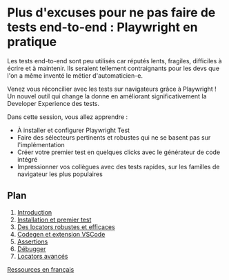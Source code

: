 # Plus d'excuses pour ne pas faire de tests end-to-end : Playwright en pratique
Les tests end-to-end sont peu utilisés car réputés lents, fragiles, difficiles à écrire et à maintenir. Ils seraient tellement contraignants pour les devs que l'on a même inventé le métier d'automaticien-e.

Venez vous réconcilier avec les tests sur navigateurs grâce à Playwright ! Un nouvel outil qui change la donne en améliorant significativement la Developer Experience des tests.

Dans cette session, vous allez apprendre :
- À installer et configurer Playwright Test
- Faire des sélecteurs pertinents et robustes qui ne se basent pas sur l'implémentation
- Créer votre premier test en quelques clicks avec le générateur de code intégré 
- Impressionner vos collègues avec des tests rapides, sur les familles de navigateur les plus populaires

## Plan
1. [Introduction](introduction/README.md)
1. [Installation et premier test](install/README.md)
1. [Des locators robustes et efficaces](locators/README.md)
1. [Codegen et extension VSCode](codegen/README.md)
1. [Assertions](assertions/README.md)
1. [Débugger](débugger/README.md)
1. [Locators avancés](locators-advanced/README.md)

[Ressources en français](ressources/README.md)
